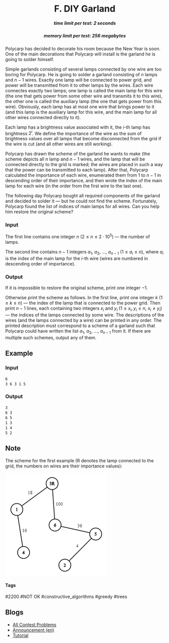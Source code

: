 <h1 style='text-align: center;'> F. DIY Garland</h1>

<h5 style='text-align: center;'>time limit per test: 2 seconds</h5>
<h5 style='text-align: center;'>memory limit per test: 256 megabytes</h5>

Polycarp has decided to decorate his room because the New Year is soon. One of the main decorations that Polycarp will install is the garland he is going to solder himself.

Simple garlands consisting of several lamps connected by one wire are too boring for Polycarp. He is going to solder a garland consisting of $n$ lamps and $n - 1$ wires. Exactly one lamp will be connected to power grid, and power will be transmitted from it to other lamps by the wires. Each wire connectes exactly two lamps; one lamp is called the main lamp for this wire (the one that gets power from some other wire and transmits it to this wire), the other one is called the auxiliary lamp (the one that gets power from this wire). Obviously, each lamp has at most one wire that brings power to it (and this lamp is the auxiliary lamp for this wire, and the main lamp for all other wires connected directly to it).

Each lamp has a brightness value associated with it, the $i$-th lamp has brightness $2^i$. We define the importance of the wire as the sum of brightness values over all lamps that become disconnected from the grid if the wire is cut (and all other wires are still working).

Polycarp has drawn the scheme of the garland he wants to make (the scheme depicts all $n$ lamp and $n - 1$ wires, and the lamp that will be connected directly to the grid is marked; the wires are placed in such a way that the power can be transmitted to each lamp). After that, Polycarp calculated the importance of each wire, enumerated them from $1$ to $n - 1$ in descending order of their importance, and then wrote the index of the main lamp for each wire (in the order from the first wire to the last one).

The following day Polycarp bought all required components of the garland and decided to solder it — but he could not find the scheme. Fortunately, Polycarp found the list of indices of main lamps for all wires. Can you help him restore the original scheme?

### Input

The first line contains one integer $n$ ($2 \le n \le 2 \cdot 10^5$) — the number of lamps.

The second line contains $n - 1$ integers $a_1$, $a_2$, ..., $a_{n - 1}$ ($1 \le a_i \le n$), where $a_i$ is the index of the main lamp for the $i$-th wire (wires are numbered in descending order of importance).

### Output

If it is impossible to restore the original scheme, print one integer $-1$.

Otherwise print the scheme as follows. In the first line, print one integer $k$ ($1 \le k \le n$) — the index of the lamp that is connected to the power grid. Then print $n - 1$ lines, each containing two integers $x_i$ and $y_i$ ($1 \le x_i, y_i \le n$, $x_i \ne y_i$) — the indices of the lamps connected by some wire. The descriptions of the wires (and the lamps connected by a wire) can be printed in any order. The printed description must correspond to a scheme of a garland such that Polycarp could have written the list $a_1$, $a_2$, ..., $a_{n - 1}$ from it. If there are multiple such schemes, output any of them.

## Example

### Input


```text
6
3 6 3 1 5
```
### Output


```text
3
6 3
6 5
1 3
1 4
5 2
```
## Note

The scheme for the first example (R denotes the lamp connected to the grid, the numbers on wires are their importance values):

![](images/58abff3d3a7c24c4953511bd48e3fa31c1cf4e67.png)



#### Tags 

#2200 #NOT OK #constructive_algorithms #greedy #trees 

## Blogs
- [All Contest Problems](../Codeforces_Round_611_(Div._3).md)
- [Announcement (en)](../blogs/Announcement_(en).md)
- [Tutorial](../blogs/Tutorial.md)
